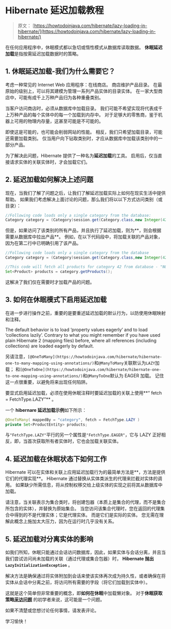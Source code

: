# Hibernate 延迟加载教程

> 原文： [https://howtodoinjava.com/hibernate/lazy-loading-in-hibernate/](https://howtodoinjava.com/hibernate/lazy-loading-in-hibernate/)

在任何应用程序中，休眠模式都以急切或惰性模式从数据库读取数据。 **休眠延迟加载**是指按需延迟加载数据时的策略。

## 1\. 休眠延迟加载-我们为什么需要它？

考虑一种常见的 Internet Web 应用程序：在线商店。 商店维护产品目录。 在最原始的级别上，可以将其建模为管理一系列产品实体的目录实体。 在一家大型商店中，可能有成千上万种产品归为各种重叠类别。

当客户访问商店时，必须从数据库中加载目录。 我们可能不希望实现将代表成千上万种产品的每个实体中的每一个加载到内存中。 对于足够大的零售商，鉴于机器上可用的物理内存量，这甚至可能是不可能的。

即使这是可能的，也可能会削弱网站的性能。 相反，我们只希望加载目录，可能还需要加载类别。 仅当用户向下钻取类别时，才应从数据库中加载该类别中的一部分产品。

为了解决此问题，Hibernate 提供了一种名为**延迟加载**的工具。 启用后，仅当直接请求实体的关联实体时，才会加载它们。

## 2\. 延迟加载如何解决上述问题

现在，当我们了解了问题之后，让我们了解延迟加载实际上如何在现实生活中提供帮助。 如果我们考虑解决上面讨论的问题，那么我们将以以下方式访问类别（或目录）：

```java
//Following code loads only a single category from the database:
Category category = (Category)session.get(Category.class,new Integer(42));

```

但是，如果访问了该类别的所有产品，并且执行了延迟加载，则为**，则会根据需要从数据库中拉出产品**。 例如，在以下代码段中，将加载关联的产品对象，因为在第二行中已明确引用了该产品。

```java
//Following code loads only a single category from the database
Category category = (Category)session.get(Category.class,new Integer(42));

//This code will fetch all products for category 42 from database - "NOW"
Set<Product> products = category.getProducts();

```

这解决了我们仅在需要时才加载产品的问题。

## 3\. 如何在休眠模式下启用延迟加载

在进一步进行操作之前，重要的是要重述延迟加载的默认行为，以防使用休眠映射和注释。

The default behavior is to load ‘property values eagerly’ and to load ‘collections lazily’. Contrary to what you might remember if you have used plain Hibernate 2 (mapping files) before, where all references (including collections) are loaded eagerly by default.

另请注意，`[@OneToMany](https://howtodoinjava.com/hibernate/hibernate-one-to-many-mapping-using-annotations/)`和`@ManyToMany`关联默认为`LAZY`加载； 和`[@OneToOne](https://howtodoinjava.com/hibernate/hibernate-one-to-one-mapping-using-annotations/)`和`@ManyToOne`默认为 EAGER 加载。 记住这一点很重要，以避免将来出现任何陷阱。

要显式启用延迟加载，必须在使用休眠注释时要延迟加载的关联上使用**“ fetch = FetchType.LAZY”** 。

一个 **hibernare 延迟加载示例**如下所示：

```java
@OneToMany( mappedBy = "category", fetch = FetchType.LAZY )
private Set<ProductEntity> products; 

```

与`"FetchType.LAZY"`平行的另一个属性是`"FetchType.EAGER"`，它与 LAZY 正好相反，即，当首次获取所有者实体时，它也会加载关联实体。

## 4\. 延迟加载在休眠状态下如何工作

Hibernate 可以在实体和关联上应用延迟加载行为的最简单方法是**，方法是提供它们的代理实现**。 Hibernate 通过替换从实体类派生的代理来拦截对实体的调用。 如果缺少所需信息，将从控制权移交给上级实体的实现之前将其从数据库中加载。

请注意，当关联表示为集合类时，将创建包器（本质上是集合的代理，而不是集合所包含的实体），并替换为原始集合。 当您访问该集合代理时，您在返回的代理集合中得到的不是代理实体；它是代理实体。 而是它们是实际的实体。 您无需在理解此概念上施加太大压力，因为在运行时几乎没有关系。

## 5\. 延迟加载对分离实体的影响

如我们所知，休眠只能通过会话访问数据库，因此，如果实体与会话分离，并且当我们尝试访问尚未加载的关联（通过代理或集合包器）时， **Hibernate 抛出`LazyInitializationException`** 。

解决方法是确保通过将实体附加到会话来使该实体再次成为持久性，或者确保在将实体从会话中分离之前，将访问所有需要的字段（将它们加载到实体中）。

这就是这个简单但非常重要的概念，即**如何在休眠**中加载懒对象。 对于**休眠获取策略[采访问题](https://howtodoinjava.com/java-interview-questions/)** 的初学者来说，这可能是一个问题。

如果不清楚或您想讨论任何事情，请发表评论。

学习愉快！